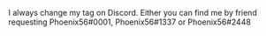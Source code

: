 I always change my tag on Discord. Either you can find me by friend requesting Phoenix56#0001, Phoenix56#1337 or Phoenix56#2448
